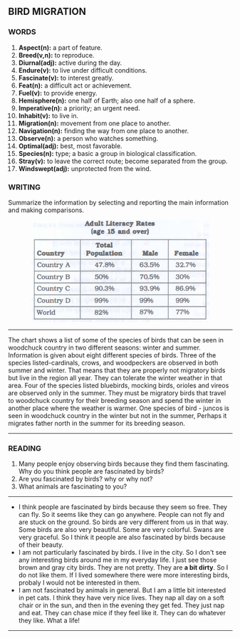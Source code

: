 ## BIRD MIGRATION

### WORDS

1. **Aspect(n):** a part of feature.
2. **Breed(v,n):** to reproduce.
3. **Diurnal(adj):** active during the day.
4. **Endure(v):** to live under difficult conditions.
5. **Fascinate(v):** to interest greatly. 
6. **Feat(n):** a difficult act or achievement.
7. **Fuel(v):** to provide energy.
8. **Hemisphere(n):** one half of Earth; also one half of a sphere. 
9. **Imperative(n):** a priority; an urgent need. 
10. **Inhabit(v):** to live in.
11. **Migration(n):** movement from one place to another.
12. **Navigation(n):** finding the way from one place to another.
13. **Observe(n):** a person who watches something.
14. **Optimal(adj):** best, most favorable.
15. **Species(n):** type; a basic a group in biological classification.
16. **Stray(v):** to leave the correct route; become separated from the group.
17. **Windswept(adj):** unprotected from the wind. 

### WRITING

Summarize the information by selecting and reporting the main information and making comparisons.

<center>
<img src="/assets/images/barron_words/unit1/part2_writing.png">
</center>

---

The chart shows a list of some of the species of birds that can be seen in woodchuck country in two different seasons: winter and summer. Information is given about eight different species of birds. Three of the species listed-cardinals, crows, and woodpeckers are observed in both summer and winter. That means that they are properly not migratory birds but live in the region all year. They can tolerate the winter weather in that area. Four of the species listed bluebirds, mocking birds, orioles and vireos are observed only in the summer. They must be migratory birds that travel to woodchuck country for their breeding season and spend the winter in another place where the weather is warmer. One species of bird - juncos is seen in woodchuck country in the winter but not in the summer, Perhaps it migrates father north in the summer for its breeding season. 

---

### READING

1. Many people enjoy observing birds because they find them fascinating. Why do you think people are fascinated by birds?
2. Are you fascinated by birds? why or why not?
3. What animals are fascinating to you?

___

* I think people are fascinated by birds because they seem so free. They can fly. So it seems like they can go anywhere. People can not fly and are stuck on the ground. So birds are very different from us in that way. Some birds are also very beautiful. Some are very colorful. Swans are very graceful. So I think it people are also fascinated by birds because of their beauty.
* I am not particularly fascinated by birds. I live in the city. So I don't see any interesting birds around me in my everyday life. I just see those brown and gray city birds. They are not pretty. They are **a bit dirty**. So I do not like them. If I lived somewhere there were more interesting birds, probaly I would not be interested in them.
* I am not fascinated by animals in general. But I am a little bit interested in pet cats. I think they have very nice lives. They nap all day on a soft chair or in the sun, and then in the evening they get fed. They just nap and eat. They can chase mice if they feel like it. They can do whatever they like. What a life!
___
